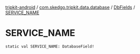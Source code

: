 [tripkit-android](../../index.md) / [com.skedgo.tripkit.data.database](../index.md) / [DbFields](index.md) / [SERVICE_NAME](./-s-e-r-v-i-c-e_-n-a-m-e.md)

# SERVICE_NAME

`static val SERVICE_NAME: DatabaseField!`